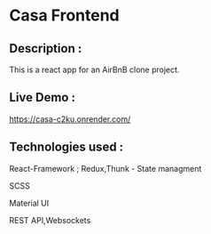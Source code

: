 # Casa Frontend

## Description : 

This is a react app for an AirBnB clone project.

## Live Demo : 

https://casa-c2ku.onrender.com/

## Technologies used :

React-Framework ; Redux,Thunk - State managment

SCSS

Material UI

REST API,Websockets



